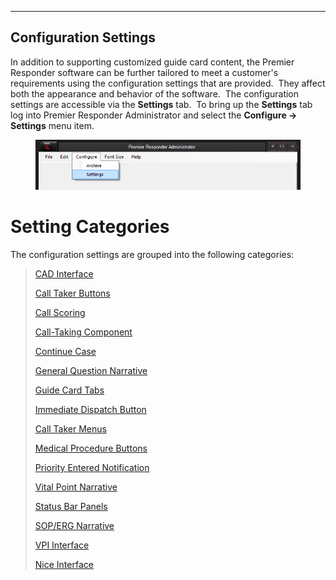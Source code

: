   ----------------------------
  **Configuration Settings**
  ----------------------------

In addition to supporting customized guide card content, the Premier
Responder software can be further tailored to meet a customer\'s
requirements using the configuration settings that are provided.  They
affect both the appearance and behavior of the software.  The
configuration settings are accessible via the **Settings** tab.  To
bring up the **Settings** tab log into Premier Responder Administrator
and select the **Configure -\> Settings** menu item.

<figure><img src=".gitbook/assets/Configuration Settings_files/Image001.png" alt=""><figcaption></figcaption></figure> 

# Setting Categories

The configuration settings are grouped into the following categories:

> [CAD Interface](<Cad Interface Settings.md>)
>
> [Call Taker Buttons](<Call Buttons Settings.md>)
>
> [Call Scoring](<Call Scoring Settings.md>)
>
> [Call-Taking Component](<Call-Taking Component Settings.md>)
>
> [Continue Case](<Continue Case Settings.md>)
>
> [General Question
> Narrative](<General Questions Narrative Settings.md>)
>
> [Guide Card Tabs](<Guide Card Tabs Settings.md>)
>
> [Immediate Dispatch
> Button](<Immediate Dispatch Button Settings.md>)
>
> [Call Taker Menus](<Main Window Menus Settings.md>)
>
> [Medical Procedure
> Buttons](<Medical Procedure Buttons Settings.md>)
>
> [Priority Entered
> Notification](<Priority Entered Notification Settings.md>)
>
> [Vital Point Narrative](<Vital Point Narrative Settings.md>)
>
> [Status Bar Panels](<Status Bar Panel Settings.md>)
>
> [SOP/ERG Narrative](<SOP-ERG Narrative Settings.md>)
>
> [VPI Interface](<VPI Interface Settings.md>)
>
> [Nice Interface](<NICE Interface Settings.md>)
